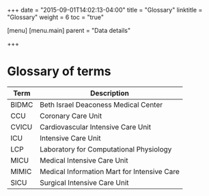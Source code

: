 +++
date = "2015-09-01T14:02:13-04:00"
title = "Glossary"
linktitle = "Glossary"
weight = 6
toc = "true"

[menu]
  [menu.main]
    parent = "Data details"

+++

# Glossary of terms

Term | Description
---- | -----
BIDMC | Beth Israel Deaconess Medical Center
CCU | Coronary Care Unit
CVICU | Cardiovascular Intensive Care Unit
ICU | Intensive Care Unit
LCP | Laboratory for Computational Physiology
MICU | Medical Intensive Care Unit
MIMIC | Medical Information Mart for Intensive Care
SICU | Surgical Intensive Care Unit
